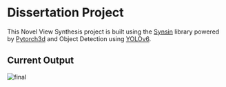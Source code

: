 # Dissertation Project

This Novel View Synthesis project is built using the [Synsin](https://github.com/facebookresearch/synsin) library powered by [Pytorch3d](https://github.com/facebookresearch/pytorch3d) and Object Detection using [YOLOv6](https://github.com/meituan/yolov6).<br>

## Current Output
![final](https://github.com/user-attachments/assets/87aa6ace-de39-4cf9-bf7b-957620749f31)

